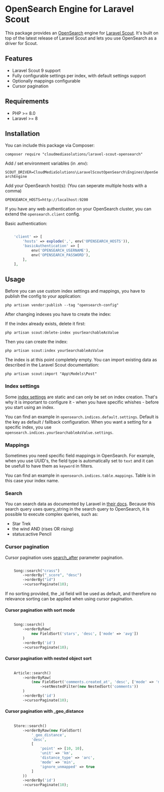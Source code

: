 # OpenSearch Engine for Laravel Scout

This package provides an [OpenSearch](https://opensearch.org/) engine for [Laravel Scout](https://laravel.com/docs/9.x/scout). It's built on top of the latest release of Laravel Scout and lets you use OpenSearch as a driver for Scout. 

## Features
- Laravel Scout 9 support
- Fully configurable settings per index, with default settings support
- Optionally mappings configurable
- Cursor pagination

## Requirements
- PHP >= 8.0
- Laravel >= 8

## Installation
You can include this package via Composer:

`composer require "cloudmediasolutions/laravel-scout-opensearch"`

Add / set environment variables (in .env):

`SCOUT_DRIVER=CloudMediaSolutions\LaravelScoutOpenSearch\Engines\OpenSearchEngine`

Add your OpenSearch host(s): (You can seperate multiple hosts with a comma)

`OPENSEARCH_HOSTS=http://localhost:9200`

If you have any web authentication on your OpenSearch cluster, you can extend the `opensearch.client` config.

Basic authentication:
```php

    'client' => [
        'hosts' => explode(',', env('OPENSEARCH_HOSTS')),
        'basicAuthentication' => [
            env('OPENSEARCH_USERNAME'),
            env('OPENSEARCH_PASSWORD'),
        ],
    ],

```

## Usage

Before you can use custom index settings and mappings, you have to publish the config to your application:

`php artisan vendor:publish --tag "opensearch-config"`

After changing indexes you have to create the index:

If the index already exists, delete it first:

`php artisan scout:delete-index yourSearchableAsValue`

Then you can create the index:

`php artisan scout:index yourSearchableAsValue`

The index is at this point completely empty. You can import existing data as described in the Laravel Scout documentation: 

`php artisan scout:import "App\Models\Post"`

### Index settings
Some [index settings](https://opensearch.org/docs/latest/opensearch/rest-api/index-apis/create-index/#index-settings) are static and can only be set on index creation. That's why it is important to configure it - when you have specific whishes - before you start using an index. 

You can find an example in `opensearch.indices.default.settings`. Default is the key as default / fallback configuration. When you want a setting for a specific index, you use `opensearch.indices.yourSearchableAsValue.settings`.

### Mappings
Sometimes you need specific field mappings in OpenSearch. For example, when you use UUID's, the field type is automatically set to `text` and it can be usefull to have them as `keyword` in filters. 

You can find an example in `opensearch.indices.table.mappings`. Table is in this case your index name. 

### Search
You can search data as documented by Laravel in [their docs](https://laravel.com/docs/9.x/scout#searching). Because this search query uses query_string in the search query to OpenSearch, it is possible to execute complex queries, such as:

- Star Trek
- the wind AND (rises OR rising)
- status:active Pencil

### Cursor pagination
Cursor pagination uses [search_after](https://opensearch.org/docs/latest/opensearch/search/paginate#the-search_after-parameter) parameter pagination.

```php

    Song::search("crass")
        ->orderBy("_score", "desc")
        ->orderBy("id")
        ->cursorPaginate(10);

```
If no sorting provided, the _id field will be used as default, and therefore no relevance sorting can be applied when using cursor pagination.

#### Cursor pagination with sort mode

```php

    Song::search()
        ->orderByRaw(
            new FieldSort('stars', 'desc', ['mode' => 'avg'])
        )
        ->orderBy('id')
        ->cursorPaginate(10);

```

#### Cursor pagination with nested object sort

```php

    Article::search()
        ->orderByRaw(
            (new FieldSort('comments.created_at', 'desc', ['mode' => 'max']))
                ->setNestedFilter(new NestedSort('comments'))
        )
        ->orderBy('id')
        ->cursorPaginate(10);

```

#### Cursor pagination with _geo_distance

```php

    Store::search()
        ->orderByRaw(new FieldSort(
            '_geo_distance',
            'desc',
            [
                'point' => [10, 10],
                'unit' => 'km',
                'distance_type' => 'arc',
                'mode' => 'min',
                'ignore_unmapped' => true
            ]
        ))
        ->orderBy('id')
        ->cursorPaginate(10);

```

